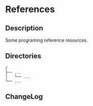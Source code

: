 # References

## Description

Some programing reference resources.


## Directories

```
/
├── ...
│   └── ...
└── ...
```


## ChangeLog

